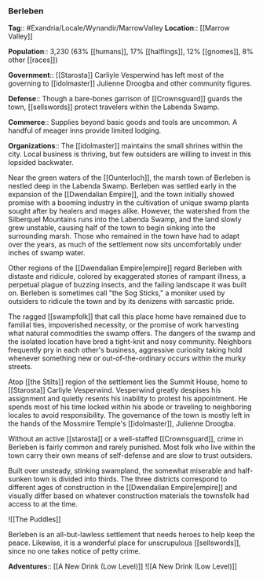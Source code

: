 ### Berleben
**Tag**:: #Exandria/Locale/Wynandir/MarrowValley
**Location**:: [[Marrow Valley]]

**Population**:: 3,230 (63% [[humans]], 17% [[halflings]], 12% [[gnomes]], 8% other [[races]])

**Government**:: [[Starosta]] Carliyle Vesperwind has left most of the governing to [[idolmaster]] Julienne Droogba and other community figures.

**Defense**:: Though a bare-bones garrison of [[Crownsguard]] guards the town, [[sellswords]] protect travelers within the Labenda Swamp.

**Commerce**:: Supplies beyond basic goods and tools are uncommon. A handful of meager inns provide limited lodging.

**Organizations**:: The [[idolmaster]] maintains the small shrines within the city. Local business is thriving, but few outsiders are willing to invest in this lopsided backwater.

Near the green waters of the [[Ounterloch]], the marsh town of Berleben is nestled deep in the Labenda Swamp. Berleben was settled early in the expansion of the [[Dwendalian Empire]], and the town initially showed promise with a booming industry in the cultivation of unique swamp plants sought after by healers and mages alike. However, the watershed from the Silberquel Mountains runs into the Labenda Swamp, and the land slowly grew unstable, causing half of the town to begin sinking into the surrounding marsh. Those who remained in the town have had to adapt over the years, as much of the settlement now sits uncomfortably under inches of swamp water.

Other regions of the [[Dwendalian Empire|empire]] regard Berleben with distaste and ridicule, colored by exaggerated stories of rampant illness, a perpetual plague of buzzing insects, and the failing landscape it was built on. Berleben is sometimes call "the Sog Sticks," a moniker used by outsiders to ridicule the town and by its denizens with sarcastic pride.

The ragged [[swampfolk]] that call this place home have remained due to familial ties, impoverished necessity, or the promise of work harvesting what natural commodities the swamp offers. The dangers of the swamp and the isolated location have bred a tight-knit and nosy community. Neighbors frequently pry in each other's business, aggressive curiosity taking hold whenever something new or out-of-the-ordinary occurs within the murky streets.

Atop [[the Stilts]] region of the settlement lies the Summit House, home to [[Starosta]] Carliyle Vesperwind. Vesperwind greatly despises his assignment and quietly resents his inability to protest his appointment. He spends most of his time locked within his abode or traveling to neighboring locales to avoid responsibility. The governance of the town is mostly left in the hands of the Mossmire Temple's [[idolmaster]], Julienne Droogba.

Without an active [[starosta]] or a well-staffed [[Crownsguard]], crime in Berleben is fairly common and rarely punished. Most folk who live within the town carry their own means of self-defense and are slow to trust outsiders.

Built over unsteady, stinking swampland, the somewhat miserable and half-sunken town is divided into thirds. The three districts correspond to different ages of construction in the [[Dwendalian Empire|empire]] and visually differ based on whatever construction materials the townsfolk had access to at the time.

![[The Puddles]]

Berleben is an all-but-lawless settlement that needs heroes to help keep the peace. Likewise, it is a wonderful place for unscrupulous [[sellswords]], since no one takes notice of petty crime.

**Adventures**:: [[A New Drink (Low Level)]]
![[A New Drink (Low Level)]]